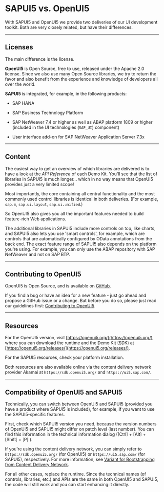<!-- loio5982a9734748474aa8d4af9c3d8f31c0 -->

# SAPUI5 vs. OpenUI5

With SAPUI5 and OpenUI5 we provide two deliveries of our UI development toolkit. Both are very closely related, but have their differences.

***

## Licenses

The main difference is the license.

**OpenUI5** is Open Source, free to use, released under the Apache 2.0 license. Since we also use many Open Source libraries, we try to return the favor and also benefit from the experience and knowledge of developers all over the world.

**SAPUI5** is integrated, for example, in the following products:

-   SAP HANA

-   SAP Business Technology Platform

-   SAP NetWeaver 7.4 or higher as well as ABAP platform 1809 or higher \(included in the UI technologies \(`SAP_UI`\) component\)

-   User interface add-on for SAP NetWeaver Application Server 7.3x


***

## Content

The easiest way to get an overview of which libraries are delivered is to have a look at the *API Reference* of each Demo Kit. You'll see that the list of libraries in SAPUI5 is much longer... which in no way means that OpenUI5 provides just a very limited scope!

Most importantly, the core containing all central functionality and the most commonly used control libraries is identical in both deliveries. \(For example, `sap.m`, `sap.ui.layout`, `sap.ui.unified`.\)

So OpenUI5 also gives you all the important features needed to build feature-rich Web applications.

The additional libraries in SAPUI5 include more controls on top, like charts, and SAPUI5 also lets you use 'smart controls', for example, which are controls that are automatically configured by OData annotations from the back end. The exact feature range of SAPUI5 also depends on the platform you're using. For example, you can only use the ABAP repository with SAP NetWeaver and not on SAP BTP.

***

## Contributing to OpenUI5

OpenUI5 is Open Source, and is available on [GitHub](https://github.com/SAP/openui5/).

If you find a bug or have an idea for a new feature - just go ahead and propose a GitHub issue or a change. But before you do so, please just read our guidelines first: [Contributing to OpenUI5](https://github.com/SAP/openui5/blob/-/CONTRIBUTING.md).

***

## Resources

For the OpenUI5 version, visit [https://openui5.org/](https://openui5.org/) where you can download the runtime and the Demo Kit \(SDK\) at [https://openui5.org/releases/](https://openui5.org/releases/).

For the SAPUI5 resources, check your platform installation.

Both resources are also available online via the content delivery network provider Akamai at `https://sdk.openui5.org/` and `https://ui5.sap.com/`.

***

## Compatibility of OpenUI5 and SAPUI5

Technically, you can switch between OpenUI5 and SAPUI5 \(provided you have a product where SAPUI5 is included\), for example, if you want to use the SAPUI5-specific features.

First, check which SAPUI5 version you need, because the version numbers of OpenUI5 and SAPUI5 might differ on patch level \(last number\). You can find this information in the technical information dialog \([Ctrl\] + [Alt\] + [Shift\] + [P\] \).

If you're using the content delivery network, you can simply refer to `https://sdk.openui5.org/` \(for OpenUI5\) or `https://ui5.sap.com/` \(for SAPUI5\), respectively. For more information, see [Variant for Bootstrapping from Content Delivery Network](../04_Essentials/variant-for-bootstrapping-from-content-delivery-network-2d3eb2f.md).

For all other cases, replace the runtime. Since the technical names \(of controls, libraries, etc.\) and APIs are the same in both OpenUI5 and SAPUI5, the code will still work and you can start enhancing it directly.

